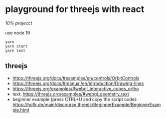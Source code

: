 # playground for threejs with react

*10% projecct*

use node 19

```
yarn 
yarn start
yarn test
```

## threejs

* https://threejs.org/docs/#examples/en/controls/OrbitControls
* https://threejs.org/docs/#manual/en/introduction/Drawing-lines
* https://threejs.org/examples/#webgl_interactive_cubes_ortho
* text: https://threejs.org/examples/#webgl_geometry_text
* beginner example (press CTRL+U and copy the script code): https://hofk.de/main/discourse.threejs/BeginnerExample/BeginnerExample.html
